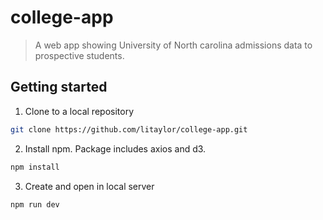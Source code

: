 # college-app

> A web app showing University of North carolina admissions data to prospective students.

## Getting started

1. Clone to a local repository

  ``` bash
  git clone https://github.com/litaylor/college-app.git
  ```

2. Install npm. Package includes axios and d3.

  ``` bash
  npm install
  ```

3. Create and open in local server

  ``` bash
  npm run dev
  ```
